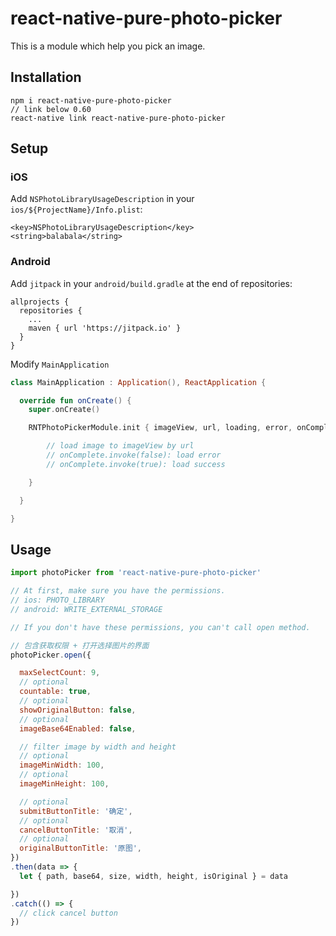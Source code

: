 # react-native-pure-photo-picker

This is a module which help you pick an image.

## Installation

```
npm i react-native-pure-photo-picker
// link below 0.60
react-native link react-native-pure-photo-picker
```

## Setup

### iOS

Add `NSPhotoLibraryUsageDescription` in your `ios/${ProjectName}/Info.plist`:

```
<key>NSPhotoLibraryUsageDescription</key>
<string>balabala</string>
```

### Android

Add `jitpack` in your `android/build.gradle` at the end of repositories:

```
allprojects {
  repositories {
    ...
    maven { url 'https://jitpack.io' }
  }
}
```

Modify `MainApplication`

```kotlin
class MainApplication : Application(), ReactApplication {

  override fun onCreate() {
    super.onCreate()

    RNTPhotoPickerModule.init { imageView, url, loading, error, onComplete ->

        // load image to imageView by url
        // onComplete.invoke(false): load error
        // onComplete.invoke(true): load success

    }

  }

}
```

## Usage

```js
import photoPicker from 'react-native-pure-photo-picker'

// At first, make sure you have the permissions.
// ios: PHOTO_LIBRARY
// android: WRITE_EXTERNAL_STORAGE

// If you don't have these permissions, you can't call open method.

// 包含获取权限 + 打开选择图片的界面
photoPicker.open({

  maxSelectCount: 9,
  // optional
  countable: true,
  // optional
  showOriginalButton: false,
  // optional
  imageBase64Enabled: false,

  // filter image by width and height
  // optional
  imageMinWidth: 100,
  // optional
  imageMinHeight: 100,

  // optional
  submitButtonTitle: '确定',
  // optional
  cancelButtonTitle: '取消',
  // optional
  originalButtonTitle: '原图',
})
.then(data => {
  let { path, base64, size, width, height, isOriginal } = data

})
.catch(() => {
  // click cancel button
})
```